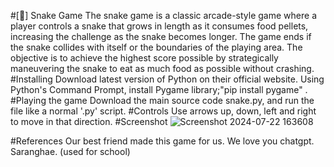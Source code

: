 #[🐍] Snake Game 
The snake game is a classic arcade-style game where a player controls a snake that grows in length as it consumes food pellets, increasing the challenge as the snake becomes longer. The game ends if the snake collides with itself or the boundaries of the playing area. The objective is to achieve the highest score possible by strategically maneuvering the snake to eat as much food as possible without crashing.
#Installing
Download latest version of Python on their official website.
Using Python's Command Prompt, install Pygame library;"pip install pygame" .
#Playing the game
Download the main source code snake.py, and run the file like a normal '.py' script. 
#Controls
Use arrows up, down, left and right to move in that direction. 
#Screenshot
![Screenshot 2024-07-22 163608](https://github.com/user-attachments/assets/af7c2489-add0-4ae8-b60e-dad9b74b1549)


#References 
Our best friend made this game for us. We love you chatgpt. Saranghae. 
(used for school)
